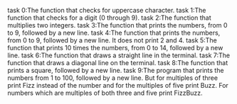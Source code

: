 task 0:The function that checks for uppercase character.
task 1:The function that checks for a digit (0 through 9).
task 2:The function that multiplies two integers.
task 3:The function that prints the numbers, from 0 to 9, followed by a new line.
task 4:The function that prints the numbers, from 0 to 9, followed by a new line. It does not print 2 and 4.
task 5:The function that prints 10 times the numbers, from 0 to 14, followed by a new line.
task 6:The function that draws a straight line in the terminal.
task 7:The function that draws a diagonal line on the terminal.
task 8:The function that prints a square, followed by a new line.
task 9:The program that prints the numbers from 1 to 100, followed by a new line. But for multiples of three print Fizz instead of the number and for the multiples of five print Buzz. For numbers which are multiples of both three and five print FizzBuzz.
